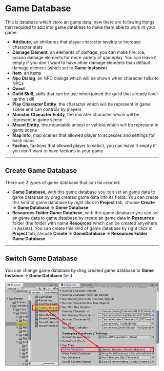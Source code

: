 # Game Database

This is database which store an game data, now there are following things that required to add into game database to make them able to work in your game:

*   **Attribute**, an attributes that player character levelup to increase character stats
*   **Damage Element**, an elements of damage, you can make fire, ice, poison damage elements for more variety of gameplay. You can leave it empty if you don't want to have other damage elements than default damage element (which set to **Game Instance**)
*   **Item**, an items
*   **Npc Dialog**, an NPC dialogs which will be shown when character talks to NPCs
*   **Quest**
*   **Guild Skill**, skills that can be use when joined the guild that already level up the skill
*   **Play Character Entity**, the character which will be represent in game scene and can controls by players
*   **Monster Character Entity**, the monster character which will be represent in game scene
*   **Mount Entity**, the mountable animal or vehicle which will be represent in game scene
*   **Map Info**, map scenes that allowed player to accesses and settings for each maps
*   **Faction**, factions that allowed player to select, you can leave it empty if you don't want to have factions in your game

* * *

## Create Game Database

There are 2 types of game database that can be created:

*   **Game Database**, with this game database you can set an game data to game database by drag created game data into its fields. You can create this kind of game database by right click in **Project** tab, choose **Create → GameDatabase → Game Database**
*   **Resources Folder Game Database**, with this game database you can set an game data to game database by create an game data in **Resources** folder (the folder with name **Resources** which can be created anywhere in Assets). You can create this kind of game database by right click in **Project** tab, choose **Create → GameDatabase → Resources Folder Game Database**

* * *

## Switch Game Database

You can change game database by drag created game database to **Game Instance → Game Database** field

![](../images/103/001.png)